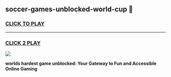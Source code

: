 
## soccer-games-unblocked-world-cup 👋
<h3>
<a href="https://premium.freeplayer.one?title=soccer-games-unblocked-world-cup&ref=14F">CLICK TO PLAY</a></h3>
<hr>

<h3>
<a href="https://premium.freeplayer.one?title=soccer-games-unblocked-world-cup&ref=14F">CLICK 2 PLAY</a>
  
</h3>

<a href="https://premium.freeplayer.one?title=soccer-games-unblocked-world-cup&ref=12F/"><img src="https://clearcache.store/games.png"></a>


**worlds hardest game unblocked: Your Gateway to Fun and Accessible Online Gaming**
